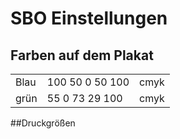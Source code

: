 # SBO Einstellungen
## Farben auf dem Plakat
| | | |
| --- | --- |---|
| Blau | 100 50 0 50 100 | cmyk |
| grün | 55 0 73 29 100 | cmyk|

##Druckgrößen